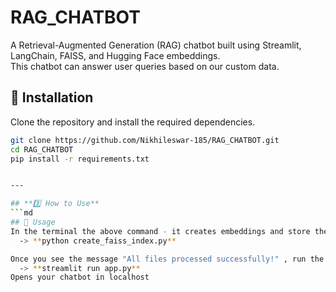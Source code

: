 # RAG_CHATBOT 
A Retrieval-Augmented Generation (RAG) chatbot built using Streamlit, LangChain, FAISS, and Hugging Face embeddings.  
This chatbot can answer user queries based on our custom data.

## 🚀 Installation  
Clone the repository and install the required dependencies.

```bash
git clone https://github.com/Nikhileswar-185/RAG_CHATBOT.git
cd RAG_CHATBOT
pip install -r requirements.txt


---

## **3️⃣ How to Use**
```md
## 📖 Usage  
In the terminal the above command - it creates embeddings and store them in FAISS vector database
  -> **python create_faiss_index.py**

Once you see the message "All files processed successfully!" , run the below command
  -> **streamlit run app.py**
Opens your chatbot in localhost



